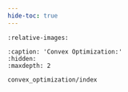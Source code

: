 ```yaml
---
hide-toc: true
---
```


```{include} ../../README.md
:relative-images:
```

```{toctree}
:caption: 'Convex Optimization:'
:hidden:
:maxdepth: 2

convex_optimization/index
```
